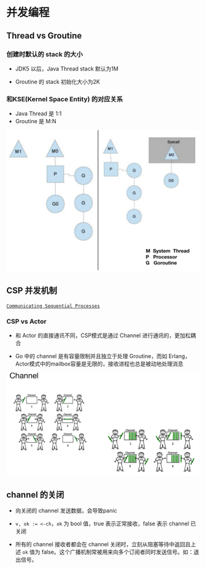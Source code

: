 # 并发编程

## Thread vs Groutine

### 创建时默认的 stack 的大小

+ JDK5 以后，Java Thread stack 默认为1M

+ Groutine 的 stack 初始化大小为2K

### 和KSE(Kernel Space Entity) 的对应关系

+ Java Thread 是 1:1
+ Groutine 是 M:N

![image-20201118153647494](image-20201118153647494.png)

## CSP 并发机制

[`Communicating Sequential Processes`](https://en.wikipedia.org/wiki/Communicating_sequential_processes)

### CSP vs Actor

+ 和  Actor 的直接通讯不同，CSP模式是通过 Channel 进行通讯的，更加松耦合

+ Go 中的 channel 是有容量限制并且独立于处理 Groutine，而如 Erlang，Actor模式中的mailbox容量是无限的，接收进程也总是被动地处理消息

![image-20201118162345387](image-20201118162345387.png)

## channel 的关闭

+ 向关闭的 channel 发送数据，会导致panic

+ `v, ok := <-ch`，`ok` 为 bool 值，true 表示正常接收，false 表示 channel 已关闭

+ 所有的 channel 接收者都会在 channel 关闭时，立刻从阻塞等待中返回且上述 `ok` 值为 false。这个广播机制常被用来向多个订阅者同时发送信号。如：退出信号。

